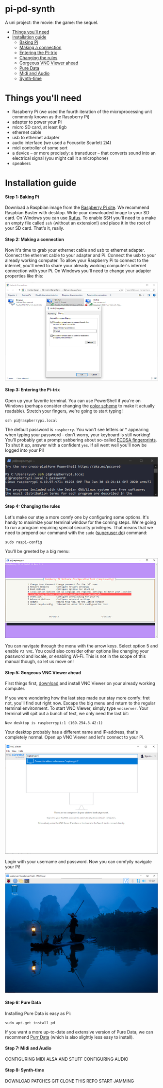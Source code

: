 # pi-pd-synth
A uni project: the movie: the game: the sequel.

- [Things you'll need](#things-youll-need)
- [Installation guide](#installation-guide)
  - [Baking Pi](#step-1-baking-pi)
  - [Making a connection](#step-2-making-a-connection)
  - [Entering the Pi-trix](#step-3-entering-the-pi-trix)
  - [Changing the rules](#step-4-changing-the-rules)
  - [Gorgeous VNC Viewer ahead](#step-5-gorgeous-vnc-viewer-ahead)
  - [Pure Data](#step-6-pure-data)
  - [Midi and Audio](#step-7-midi-and-audio)
  - [Synth-time](#step-8-synth-time)
  
# Things you'll need
- Raspberry Pi (we used the fourth iteration of the microprocessing unit commonly known as the Raspberry Pi)
- adapter to power your Pi
- micro SD card, at least 8gb
- ethernet cable
- usb to ethernet adapter
- audio interface (we used a Focusrite Scarlett 2i4)
- midi controller of some sort
- a device – or more precisely: a transducer – that converts sound into an electrical signal (you might call it a microphone)
- speakers

# Installation guide
#### Step 1: Baking Pi
Download a Raspbian image from the [Raspberry Pi site](https://www.raspberrypi.org/downloads/raspbian/). We recommend Raspbian Buster with desktop. Write your downloaded image to your SD card. On Windows you can use [Rufus](https://rufus.ie/). To enable SSH you'll need to a make an empty file called `ssh` (without an extension!) and place it in the root of your SD card. That's it, really.

#### Step 2: Making a connection
Now it's time to grab your ethernet cable and usb to ethernet adapter. Connect the ethernet cable to your adapter and Pi. Connect the usb to your already working computer. To allow your Raspberry Pi to connect to the internet, you'll need to share your already working computer's internet connection with your Pi. On Windows you'll need to change your adapter properties like this:

![haha](https://github.com/nooisy/pi-pd-synth/blob/master/img/share.png)

#### Step 3: Entering the Pi-trix
Open up your favorite terminal. You can use PowerShell if you're on Windows (perhaps consider changing the [color scheme](https://draculatheme.com/powershell/) to make it actually readable). Stretch your fingers, we're going to start typing!
```
ssh pi@raspberrypi.local
```
The default password is `raspberry`. You won't see letters or * appearing when typing your password - don't worry, your keyboard is still working! You'll probably get a prompt yabbering about so-called [ECDSA fingerprints](https://en.wikipedia.org/wiki/Public-key_cryptography). To shut it up, answer with a confident `yes`. If all went well you'll now be logged into your Pi!

<p align="center">
  <img src="https://github.com/nooisy/pi-pd-synth/blob/master/img/pitrix.png" alt="haha">
</p>

#### Step 4: Changing the rules
Let's make our stay a more comfy one by configuring some options. It's handy to maximize your terminal window for the coming steps. We're going to run a program requiring special security privileges. That means that we need to prepend our command with the `sudo` ([superuser do](https://en.wikipedia.org/wiki/Sudo)) command:
```
sudo raspi-config
```
You'll be greeted by a big menu:

![haha](https://github.com/nooisy/pi-pd-synth/blob/master/img/bigmenu.png)

You can navigate through the menu with the arrow keys. Select option 5 and enable `P3 VNC`. You could also consider other options like changing your password and locale, or enabling Wi-Fi. This is not in the scope of this manual though, so let us move on!

#### Step 5: Gorgeous VNC Viewer ahead
First things first, [download](https://www.realvnc.com/en/connect/download/viewer/) and install VNC Viewer on your already working computer. 

If you were wondering how the last step made our stay more comfy: fret not, you'll find out right now. Escape the big menu and return to the regular terminal environment. To start VNC Viewer, simply type `vncserver`. Your terminal will spit out a bunch of text, we only need the last bit:
```
New desktop is raspberrypi:1 (169.254.3.42:1)
```
Your desktop probably has a different name and IP-address, that's completely normal. Open up VNC Viewer and let's connect to your Pi.

![haha](https://github.com/nooisy/pi-pd-synth/blob/master/img/vnc.png)

Login with your username and password. Now you can comfyily navigate your Pi!

![haha](https://github.com/nooisy/pi-pd-synth/blob/master/img/desktop.png)

#### Step 6: Pure Data
Installing Pure Data is easy as Pi:
```
sudo apt-get install pd
```
If you want a more up-to-date and extensive version of Pure Data, we can recommend [Purr Data](https://github.com/agraef/purr-data/wiki/Installation#raspbian) (which is also slightly less easy to install).

#### Step 7: Midi and Audio
CONFIGURING MIDI ALSA AND STUFF 
CONFIGURING AUDIO

#### Step 8: Synth-time
DOWNLOAD PATCHES GIT CLONE THIS REPO
START JAMMING
